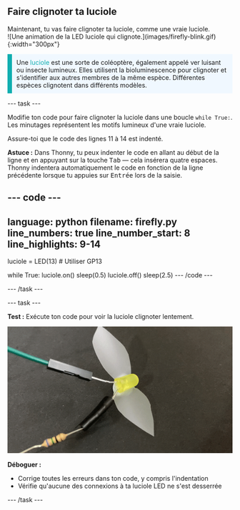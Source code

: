 ## Faire clignoter ta luciole

<div style="display: flex; flex-wrap: wrap">
<div style="flex-basis: 200px; flex-grow: 1; margin-right: 15px;">
Maintenant, tu vas faire clignoter ta luciole, comme une vraie luciole. 
</div>
<div>
![Une animation de la LED luciole qui clignote.](images/firefly-blink.gif){:width="300px"}
</div>
</div>

<p style='border-left: solid; border-width:10px; border-color: #0faeb0; background-color: aliceblue; padding: 10px;'>
Une <span style="color: #0faeb0">luciole</span> est une sorte de coléoptère, également appelé ver luisant ou insecte lumineux. Elles utilisent la bioluminescence pour clignoter et s'identifier aux autres membres de la même espèce. Différentes espèces clignotent dans différents modèles. 
</p>

--- task ---

Modifie ton code pour faire clignoter la luciole dans une boucle `while True:`. Les minutages représentent les motifs lumineux d'une vraie luciole.

Assure-toi que le code des lignes 11 à 14 est indenté.

**Astuce :** Dans Thonny, tu peux indenter le code en allant au début de la ligne et en appuyant sur la touche <kbd>Tab</kbd> — cela insérera quatre espaces. Thonny indentera automatiquement le code en fonction de la ligne précédente lorsque tu appuies sur <kbd>Entrée</kbd> lors de la saisie.

--- code ---
---
language: python
filename: firefly.py
line_numbers: true
line_number_start: 8
line_highlights: 9-14
---
luciole = LED(13) # Utiliser GP13

while True:
    luciole.on()
    sleep(0.5)
    luciole.off()
    sleep(2.5)
--- /code ---

--- /task ---

--- task ---

**Test :** Exécute ton code pour voir la luciole clignoter lentement.

![Une animation de la LED luciole clignotante allumée et éteinte.](images/firefly-blink.gif)

**Déboguer :**

+ Corrige toutes les erreurs dans ton code, y compris l'indentation
+ Vérifie qu'aucune des connexions à ta luciole LED ne s'est desserrée

--- /task ---